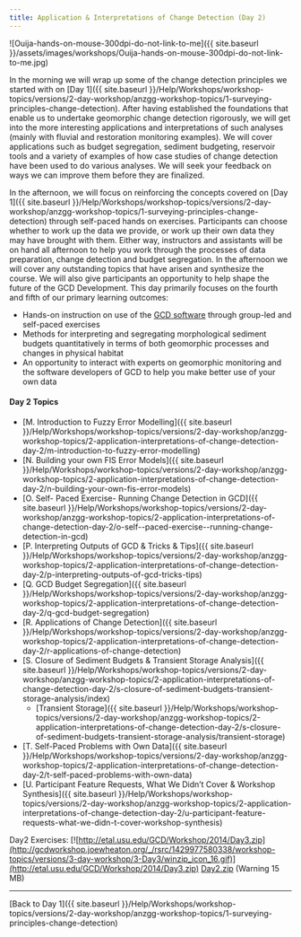 ```yaml
---
title: Application & Interpretations of Change Detection (Day 2)
---
```


![Ouija-hands-on-mouse-300dpi-do-not-link-to-me]({{ site.baseurl }}/assets/images/workshops/Ouija-hands-on-mouse-300dpi-do-not-link-to-me.jpg)

In the morning we will wrap up some of the change detection principles we started with on [Day 1]({{ site.baseurl }}/Help/Workshops/workshop-topics/versions/2-day-workshop/anzgg-workshop-topics/1-surveying-principles-change-detection). After having established the foundations that enable us to undertake geomorphic change detection rigorously, we will get into the more interesting applications and interpretations of such analyses (mainly with fluvial and restoration monitoring examples). We will cover applications such as budget segregation, sediment budgeting, reservoir tools and a variety of examples of how case studies of change detection have been used to do various analyses. We will seek your feedback on ways we can improve them before they are finalized. 

In the afternoon, we will focus on reinforcing the concepts covered on [Day 1]({{ site.baseurl }}/Help/Workshops/workshop-topics/versions/2-day-workshop/anzgg-workshop-topics/1-surveying-principles-change-detection) through self-paced hands on exercises. Participants can choose whether to work up the data we provide, or work up their own data they may have brought with them. Either way, instructors and assistants will be on hand all afternoon to help you work through the processes of data preparation, change detection and budget segregation. In the afternoon we will cover any outstanding topics that have arisen and synthesize the course. We will also give participants an opportunity to help shape the future of the GCD Development. This day primarily focuses on the fourth and fifth of our primary learning outcomes:

- Hands-on instruction on use of the [GCD software](http://www.joewheaton.org/Home/research/software/GCD) through group-led and self-paced exercises
- Methods for interpreting and segregating morphological sediment budgets quantitatively in terms of both geomorphic processes and changes in physical habitat
- An opportunity to interact with experts on geomorphic monitoring and the software developers of GCD to help you make better use of your own data

#### Day 2 Topics

- [M. Introduction to Fuzzy Error Modelling]({{ site.baseurl }}/Help/Workshops/workshop-topics/versions/2-day-workshop/anzgg-workshop-topics/2-application-interpretations-of-change-detection-day-2/m-introduction-to-fuzzy-error-modelling)
- [N. Building your own FIS Error Models]({{ site.baseurl }}/Help/Workshops/workshop-topics/versions/2-day-workshop/anzgg-workshop-topics/2-application-interpretations-of-change-detection-day-2/n-building-your-own-fis-error-models)
- [O. Self- Paced Exercise- Running Change Detection in GCD]({{ site.baseurl }}/Help/Workshops/workshop-topics/versions/2-day-workshop/anzgg-workshop-topics/2-application-interpretations-of-change-detection-day-2/o-self--paced-exercise--running-change-detection-in-gcd)
- [P. Interpreting Outputs of GCD & Tricks & Tips]({{ site.baseurl }}/Help/Workshops/workshop-topics/versions/2-day-workshop/anzgg-workshop-topics/2-application-interpretations-of-change-detection-day-2/p-interpreting-outputs-of-gcd-tricks-tips)
- [Q. GCD Budget Segregation]({{ site.baseurl }}/Help/Workshops/workshop-topics/versions/2-day-workshop/anzgg-workshop-topics/2-application-interpretations-of-change-detection-day-2/q-gcd-budget-segregation)
- [R. Applications of Change Detection]({{ site.baseurl }}/Help/Workshops/workshop-topics/versions/2-day-workshop/anzgg-workshop-topics/2-application-interpretations-of-change-detection-day-2/r-applications-of-change-detection)
- [S. Closure of Sediment Budgets & Transient Storage Analysis]({{ site.baseurl }}/Help/Workshops/workshop-topics/versions/2-day-workshop/anzgg-workshop-topics/2-application-interpretations-of-change-detection-day-2/s-closure-of-sediment-budgets-transient-storage-analysis/index)
  - [Transient Storage]({{ site.baseurl }}/Help/Workshops/workshop-topics/versions/2-day-workshop/anzgg-workshop-topics/2-application-interpretations-of-change-detection-day-2/s-closure-of-sediment-budgets-transient-storage-analysis/transient-storage)
- [T. Self-Paced Problems with Own Data]({{ site.baseurl }}/Help/Workshops/workshop-topics/versions/2-day-workshop/anzgg-workshop-topics/2-application-interpretations-of-change-detection-day-2/t-self-paced-problems-with-own-data)
- [U. Participant Feature Requests, What We Didn’t Cover & Workshop Synthesis]({{ site.baseurl }}/Help/Workshops/workshop-topics/versions/2-day-workshop/anzgg-workshop-topics/2-application-interpretations-of-change-detection-day-2/u-participant-feature-requests-what-we-didn-t-cover-workshop-synthesis)

Day2 Exercises: [![http://etal.usu.edu/GCD/Workshop/2014/Day3.zip](http://gcdworkshop.joewheaton.org/_/rsrc/1429977580338/workshop-topics/versions/3-day-workshop/3-Day3/winzip_icon_16.gif)](http://etal.usu.edu/GCD/Workshop/2014/Day3.zip) [Day2.zip](http://etal.usu.edu/GCD/Workshop/2014/Day3.zip) (Warning 15 MB)

------

[Back to Day 1]({{ site.baseurl }}/Help/Workshops/workshop-topics/versions/2-day-workshop/anzgg-workshop-topics/1-surveying-principles-change-detection)   